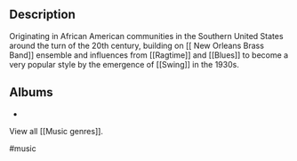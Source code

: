 ## Description
Originating in African American communities in the Southern United States around the turn of the 20th century, building on [[ New Orleans Brass Band]] ensemble and influences from [[Ragtime]] and [[Blues]] to become a very popular style by the emergence of [[Swing]] in the 1930s. 

## Albums
- 

View all [[Music genres]].

#music 